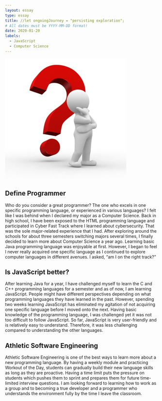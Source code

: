 ```yaml
---
layout: essay
type: essay
title: //let ongoingJourney = "persisting exploration";
# All dates must be YYYY-MM-DD format!
date: 2020-01-20
labels:
  - JavaScript
  - Computer Science
---
```


<img class="ui medium left floated image" src="../images/javascript.jpg">

## Define Programmer

Who do you consider a great programmer? The one who excels in one specific programming language, or experienced in various languages? I felt like I was behind when I declared my major as a Computer Science. Back in high school, I have been exposed to the HTML programming language and participated in Cyber Fast Track where I learned about cybersecurity. That was the sole major-related experience that I had. After exploring around the schools for about three semesters switching majors several times, I finally decided to learn more about Computer Science a year ago. Learning basic Java programming language was enjoyable at first. However, I began to feel I never really acquired one specific language as I continued to explore computer languages in different avenues. I asked, “am I on the right track?”


## Is JavaScript better?

After learning Java for a year, I have challenged myself to learn the C and C++ programming languages for a semester and as of now, I am learning JavaScript. People might have different perspectives depending on what programming languages they have learned in the past. However, spending two weeks learning JavaScript has eliminated my agitation of not acquiring one specific language before I moved onto the next. Having basic knowledge of the programming language, I was challenged yet it was not too difficult to follow JavaScript. So far, JavaScript is very user-friendly and is relatively easy to understand. Therefore, it was less challenging compared to understanding the other languages.

## Athletic Software Engineering

Athletic Software Engineering is one of the best ways to learn more about a new programming language. By having a weekly module and practicing Workout of the Day, students can gradually build their new language skills as long as they are proactive. Having a time limit puts the pressure on students which pushes them to sprint and prepares them for future time-limited interview questions. I am looking forward to learning how to work as a group and to becoming a true developer and a programmer who understands the environment fully by the time I leave the classroom.

